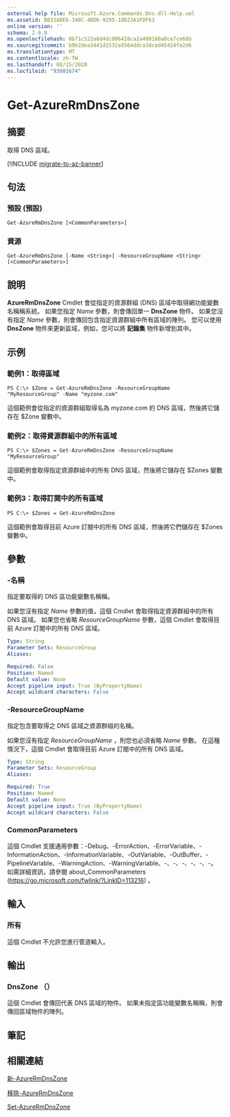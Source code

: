 ```yaml
---
external help file: Microsoft.Azure.Commands.Dns.dll-Help.xml
ms.assetid: B831ABE6-348C-4DD6-9295-18D23A1FDF63
online version: ''
schema: 2.0.0
ms.openlocfilehash: 8b71c522a8d4dc006428ca2a400160a0ce7ce68b
ms.sourcegitcommit: b9b2dea3441d1532a5564ddca3dced45424fe2d6
ms.translationtype: MT
ms.contentlocale: zh-TW
ms.lasthandoff: 08/15/2020
ms.locfileid: "93801674"
---
```

# Get-AzureRmDnsZone

## 摘要
取得 DNS 區域。

[!INCLUDE [migrate-to-az-banner](../../includes/migrate-to-az-banner.md)]

## 句法

### 預設 (預設) 
```
Get-AzureRmDnsZone [<CommonParameters>]
```

### 資源
```
Get-AzureRmDnsZone [-Name <String>] -ResourceGroupName <String> [<CommonParameters>]
```

## 說明
**AzureRmDnsZone** Cmdlet 會從指定的資源群組 (DNS) 區域中取得網功能變數名稱稱系統。
如果您指定 *Name* 參數，則會傳回單一 **DnsZone** 物件。
如果您沒有指定 *Name* 參數，則會傳回包含指定資源群組中所有區域的陣列。
您可以使用 **DnsZone** 物件來更新區域，例如，您可以將 **記錄集** 物件新增到其中。

## 示例

### 範例1：取得區域
```
PS C:\> $Zone = Get-AzureRmDnsZone -ResourceGroupName "MyResourceGroup" -Name "myzone.com"
```

這個範例會從指定的資源群組取得名為 myzone.com 的 DNS 區域，然後將它儲存在 $Zone 變數中。

### 範例2：取得資源群組中的所有區域
```
PS C:\> $Zones = Get-AzureRmDnsZone -ResourceGroupName "MyResourceGroup"
```

這個範例會取得指定資源群組中的所有 DNS 區域，然後將它儲存在 $Zones 變數中。

### 範例3：取得訂閱中的所有區域
```
PS C:\> $Zones = Get-AzureRmDnsZone
```

這個範例會取得目前 Azure 訂閱中的所有 DNS 區域，然後將它們儲存在 $Zones 變數中。

## 參數

### -名稱
指定要取得的 DNS 區功能變數名稱稱。

如果您沒有指定 *Name* 參數的值，這個 Cmdlet 會取得指定資源群組中的所有 DNS 區域。
如果您也省略 *ResourceGroupName* 參數，這個 Cmdlet 會取得目前 Azure 訂閱中的所有 DNS 區域。

```yaml
Type: String
Parameter Sets: ResourceGroup
Aliases: 

Required: False
Position: Named
Default value: None
Accept pipeline input: True (ByPropertyName)
Accept wildcard characters: False
```

### -ResourceGroupName
指定包含要取得之 DNS 區域之資源群組的名稱。

如果您沒有指定 *ResourceGroupName* ，則您也必須省略 *Name* 參數。
在這種情況下，這個 Cmdlet 會取得目前 Azure 訂閱中的所有 DNS 區域。

```yaml
Type: String
Parameter Sets: ResourceGroup
Aliases: 

Required: True
Position: Named
Default value: None
Accept pipeline input: True (ByPropertyName)
Accept wildcard characters: False
```

### CommonParameters
這個 Cmdlet 支援通用參數：-Debug、-ErrorAction、-ErrorVariable、-InformationAction、-InformationVariable、-OutVariable、-OutBuffer、-PipelineVariable、-WarningAction、-WarningVariable、-、-、-、-、-、-。 如需詳細資訊，請參閱 about_CommonParameters (https://go.microsoft.com/fwlink/?LinkID=113216) 。

## 輸入

### 所有
這個 Cmdlet 不允許您進行管道輸入。

## 輸出

### DnsZone （）
這個 Cmdlet 會傳回代表 DNS 區域的物件。
如果未指定區功能變數名稱稱，則會傳回區域物件的陣列。

## 筆記

## 相關連結

[新-AzureRmDnsZone](./New-AzureRmDnsZone.md)

[移除-AzureRmDnsZone](./Remove-AzureRmDnsZone.md)

[Set-AzureRmDnsZone](./Set-AzureRmDnsZone.md)
